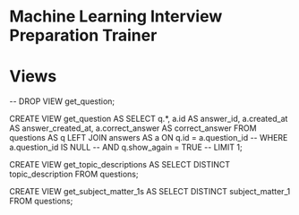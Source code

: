 # Machine Learning Interview Preparation Trainer


# Views

-- DROP VIEW get_question;

CREATE VIEW get_question AS
SELECT q.*,
    a.id AS answer_id,
    a.created_at AS answer_created_at,
    a.correct_answer AS correct_answer
FROM questions AS q
LEFT JOIN answers AS a ON q.id = a.question_id
-- WHERE a.question_id IS NULL
--   AND q.show_again = TRUE
-- LIMIT 1;


CREATE VIEW get_topic_descriptions AS
SELECT DISTINCT topic_description FROM questions;



CREATE VIEW get_subject_matter_1s AS
SELECT DISTINCT subject_matter_1 FROM questions;
